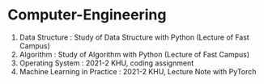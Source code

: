 # Computer-Engineering
1. Data Structure : Study of Data Structure with Python (Lecture of Fast Campus)
2. Algorithm : Study of Algorithm with Python (Lecture of Fast Campus)
3. Operating System : 2021-2 KHU, coding assignment
4. Machine Learning in Practice : 2021-2 KHU, Lecture Note with PyTorch

